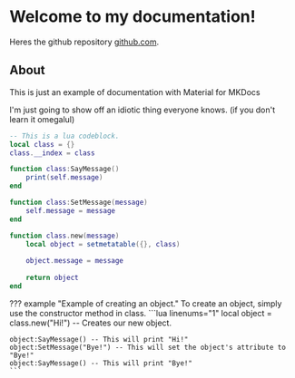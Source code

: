 # Welcome to my documentation!

Heres the github repository [github.com](https://github.com/remi-reyes/Documentations).

## About

This is just an example of documentation with Material for MKDocs

I'm just going to show off an idiotic thing everyone knows. (if you don't learn it omegalul)

```lua linenums="1"
-- This is a lua codeblock.
local class = {}
class.__index = class

function class:SayMessage()
	print(self.message)
end

function class:SetMessage(message)
	self.message = message
end

function class.new(message)
	local object = setmetatable({}, class)
	
	object.message = message
	
	return object
end
```

??? example "Example of creating an object."
	To create an object, simply use the constructor method in class.
	```lua linenums="1"
	local object = class.new("Hi!") -- Creates our new object.
	
	object:SayMessage() -- This will print "Hi!"
	object:SetMessage("Bye!") -- This will set the object's attribute to "Bye!"
	object:SayMessage() -- This will print "Bye!"
	```
	